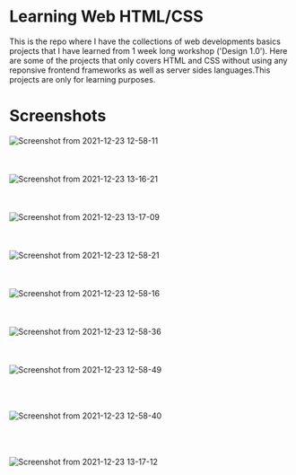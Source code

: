 # Learning Web HTML/CSS 
This is the repo where I have the collections of web developments basics projects
that I have learned from  1 week long workshop ('Design 1.0').
Here are some of the projects that only covers HTML and CSS 
without using any reponsive frontend frameworks as well as server sides languages.This projects are only for learning purposes.


# Screenshots 


![Screenshot from 2021-12-23 12-58-11](https://user-images.githubusercontent.com/53189504/147206267-67d20752-dc02-4171-9c4c-0e04b1de2878.png) </br> </br> </br> </br>
![Screenshot from 2021-12-23 13-16-21](https://user-images.githubusercontent.com/53189504/147206275-fac120ae-13f5-4d17-96b3-da9e86c2f894.png) </br> </br> </br> </br>
![Screenshot from 2021-12-23 13-17-09](https://user-images.githubusercontent.com/53189504/147206277-0ea305f7-d74d-4944-a1ac-909cff3799be.png)  </br> </br> </br> </br>
![Screenshot from 2021-12-23 12-58-21](https://user-images.githubusercontent.com/53189504/147206305-646bd557-7b26-4b4b-8764-832be8a84a63.png)  </br> </br> </br> </br>
![Screenshot from 2021-12-23 12-58-16](https://user-images.githubusercontent.com/53189504/147206920-65393353-8b0f-4a33-bd62-efd261be1eee.png)</br> </br> </br> </br>
![Screenshot from 2021-12-23 12-58-36](https://user-images.githubusercontent.com/53189504/147206940-03b7a838-4f25-4379-89cf-a27acef0ac8a.png)</br> </br> </br> </br>
![Screenshot from 2021-12-23 12-58-49](https://user-images.githubusercontent.com/53189504/147206962-ec298334-f93e-4e5d-bace-da4705795944.png) </br> </br> </br> </br>

![Screenshot from 2021-12-23 12-58-40](https://user-images.githubusercontent.com/53189504/147206980-7d6e41ea-64af-46b9-af6b-c5a1b882b594.png) </br> </br> </br> </br>

![Screenshot from 2021-12-23 13-17-12](https://user-images.githubusercontent.com/53189504/147207017-a55abf65-91b0-465d-ac74-fe193d132a6c.png) </br> </br> </br> </br>
